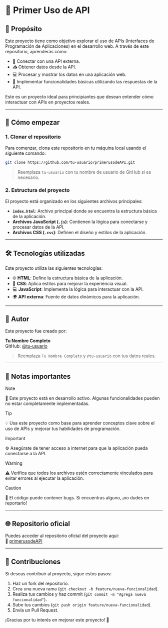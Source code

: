 # 🌟 Primer Uso de API

## 🎯 Propósito
Este proyecto tiene como objetivo explorar el uso de APIs (Interfaces de Programación de Aplicaciones) en el desarrollo web. A través de este repositorio, aprenderás cómo:

- 🔗 Conectar con una API externa.
- 📥 Obtener datos desde la API.
- 💻 Procesar y mostrar los datos en una aplicación web.
- 🔄 Implementar funcionalidades básicas utilizando las respuestas de la API.

Este es un proyecto ideal para principiantes que desean entender cómo interactuar con APIs en proyectos reales.

---

## 🚀 Cómo empezar

### 1. Clonar el repositorio
Para comenzar, clona este repositorio en tu máquina local usando el siguiente comando:

```bash
git clone https://github.com/tu-usuario/primerusodeAPI.git
```

> Reemplaza `tu-usuario` con tu nombre de usuario de GitHub si es necesario.

### 2. Estructura del proyecto
El proyecto está organizado en los siguientes archivos principales:

- **`index.html`**: Archivo principal donde se encuentra la estructura básica de la aplicación.
- **Archivos JavaScript (`.js`)**: Contienen la lógica para conectarse y procesar datos de la API.
- **Archivos CSS (`.css`)**: Definen el diseño y estilos de la aplicación.

---

## 🛠️ Tecnologías utilizadas

Este proyecto utiliza las siguientes tecnologías:

- 🌐 **HTML**: Define la estructura básica de la aplicación.
- 🎨 **CSS**: Aplica estilos para mejorar la experiencia visual.
- 💻 **JavaScript**: Implementa la lógica para interactuar con la API.
- 🌍 **API externa**: Fuente de datos dinámicos para la aplicación.

---

## 👤 Autor
Este proyecto fue creado por:

**Tu Nombre Completo**  
GitHub: [@tu-usuario](https://github.com/tu-usuario)

> Reemplaza `Tu Nombre Completo` y `@tu-usuario` con tus datos reales.

---

## 📢 Notas importantes

> [!NOTE]  
> 🚧 Este proyecto está en desarrollo activo. Algunas funcionalidades pueden no estar completamente implementadas.

> [!TIP]  
> 💡 Usa este proyecto como base para aprender conceptos clave sobre el uso de APIs y mejorar tus habilidades de programación.

> [!IMPORTANT]  
> ⚙️ Asegúrate de tener acceso a internet para que la aplicación pueda conectarse a la API.

> [!WARNING]  
> ⚠️ Verifica que todos los archivos estén correctamente vinculados para evitar errores al ejecutar la aplicación.

> [!CAUTION]  
> 🔧 El código puede contener bugs. Si encuentras alguno, ¡no dudes en reportarlo!

---

## 🌐 Repositorio oficial

Puedes acceder al repositorio oficial del proyecto aquí:  
🔗 [primerusodeAPI](https://github.com/tu-usuario/primerusodeAPI)

---

## 🤝 Contribuciones

Si deseas contribuir al proyecto, sigue estos pasos:

1. Haz un fork del repositorio.
2. Crea una nueva rama (`git checkout -b feature/nueva-funcionalidad`).
3. Realiza tus cambios y haz commit (`git commit -m "Agrega nueva funcionalidad"`).
4. Sube tus cambios (`git push origin feature/nueva-funcionalidad`).
5. Envía un Pull Request.

¡Gracias por tu interés en mejorar este proyecto! 🚀
